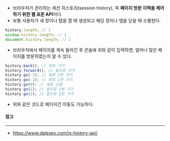 - 브라우저가 관리하는 세션 히스토리(session history), 즉 **페이지 방문 이력을 제어하기 위한 웹 표준 API**이다.
- 보통 사용자가 새 창이나 탭을 열 때 생성되고 해당 창이나 탭을 닫을 때 소멸한다.
```js
history.length; // 1
window.history.length; // 1
document.history.length; // 1
```
- 브라우저에서 페이지를 계속 들어간 후 콘솔에 위와 같이 입력하면, 얼마나 많은 페이지를 방문하였는지 알 수 있다.

```js
history.back(); // 뒤로 가기
history.forward(); // 앞으로 가기
history.go(-2); // 뒤로 2번 가기
history.go(-1); // 뒤로 1번 가기
history.go(0); // 새로 고침
history.go(1); // 앞으로 1번 가기
history.go(2); // 앞으로 2번 가기
```
- 위와 같은 코드로 페이지간 이동도 가능하다.

#### 참고
---
- https://www.daleseo.com/js-history-api/
